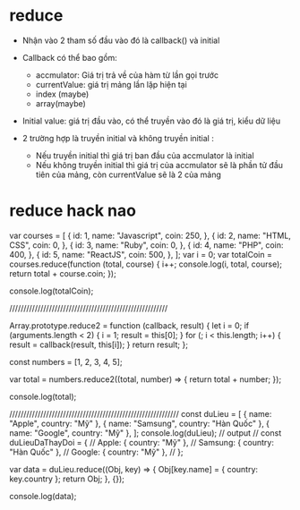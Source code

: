 # reduce

- Nhận vào 2 tham số đầu vào đó là callback() và initial
- Callback có thể bao gồm:
  - accmulator: Giá trị trả về của hàm từ lần gọi trước
  - currentValue: giá trị mảng lần lặp hiện tại
  - index (maybe)
  - array(maybe)
- Initial value: giá trị đầu vào, có thể truyền vào đó là giá trị, kiểu dữ liệu

- 2 trường hợp là truyền initial và không truyền initial :
  - Nếu truyền initial thì giá trị ban đầu của accmulator là initial
  - Nếu không truyền initial thì giá trị của accmulator sẽ là phần tử đầu tiên của mảng, còn currentValue sẽ là 2 của mảng

# reduce hack nao

var courses = [
{
id: 1,
name: "Javascript",
coin: 250,
},
{
id: 2,
name: "HTML, CSS",
coin: 0,
},
{
id: 3,
name: "Ruby",
coin: 0,
},
{
id: 4,
name: "PHP",
coin: 400,
},
{
id: 5,
name: "ReactJS",
coin: 500,
},
];
var i = 0;
var totalCoin = courses.reduce(function (total, course) {
i++;
console.log(i, total, course);
return total + course.coin;
});

console.log(totalCoin);

////////////////////////////////////////////////////////

Array.prototype.reduce2 = function (callback, result) {
let i = 0;
if (arguments.length < 2) {
i = 1;
result = this[0];
}
for (; i < this.length; i++) {
result = callback(result, this[i]);
}
return result;
};

const numbers = [1, 2, 3, 4, 5];

var total = numbers.reduce2((total, number) => {
return total + number;
});

console.log(total);

////////////////////////////////////////////////////////////
const duLieu = [
{ name: "Apple", country: "Mỹ" },
{ name: "Samsung", country: "Hàn Quốc" },
{ name: "Google", country: "Mỹ" },
];
console.log(duLieu);
// output
// const duLieuDaThayDoi = {
// Apple: { country: "Mỹ" },
// Samsung: { country: "Hàn Quốc" },
// Google: { country: "Mỹ" },
// };

var data = duLieu.reduce((Obj, key) => {
Obj[key.name] = { country: key.country };
return Obj;
}, {});

console.log(data);
